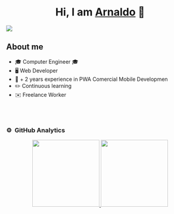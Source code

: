 <div align="center">
<h1 align="center">Hi, I am <a href="https://github.com/Retro0w0">Arnaldo</a> 🦊</h1>
</div>
<img src="https://media.discordapp.net/attachments/1184434755786260560/1192654634569961522/banner1.png?ex=65a9dd2f&is=6597682f&hm=48c6a58474df8d410a53f8cfb2681858532cf30aaa7065950d6c882df81cd6ea&=&format=webp&quality=lossless&width=1440&height=577">

## About me

- 🎓 Computer Engineer 🎓 
- 🖥️ Web Developer
- 💪 + 2 years experience in PWA Comercial Mobile Developmen
- ✏️ Continuous learning
- ✉️ Freelance Worker
<br>


<br>

### ⚙️ &nbsp;GitHub Analytics

<p align="center">
<a href="https://github.com/ArisGuimera">
  <img height="180em" src="https://github-readme-stats-eight-theta.vercel.app/api?username=ArisGuimera&show_icons=true&theme=algolia&include_all_commits=true&count_private=true"/>
  <img height="180em" src="https://github-readme-stats-eight-theta.vercel.app/api/top-langs/?username=ArisGuimera&layout=compact&langs_count=8&theme=algolia"/>
</a>
</p>


